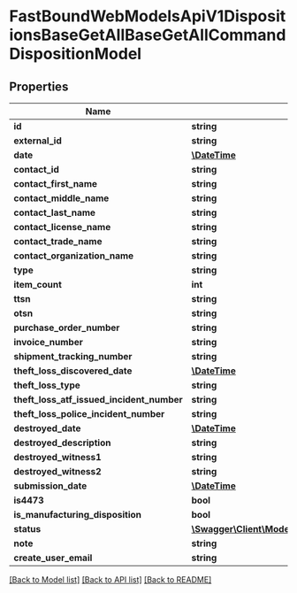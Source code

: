 # FastBoundWebModelsApiV1DispositionsBaseGetAllBaseGetAllCommandDispositionModel

## Properties
Name | Type | Description | Notes
------------ | ------------- | ------------- | -------------
**id** | **string** |  | [optional] 
**external_id** | **string** |  | [optional] 
**date** | [**\DateTime**](\DateTime.md) |  | [optional] 
**contact_id** | **string** |  | [optional] 
**contact_first_name** | **string** |  | [optional] 
**contact_middle_name** | **string** |  | [optional] 
**contact_last_name** | **string** |  | [optional] 
**contact_license_name** | **string** |  | [optional] 
**contact_trade_name** | **string** |  | [optional] 
**contact_organization_name** | **string** |  | [optional] 
**type** | **string** |  | [optional] 
**item_count** | **int** |  | [optional] 
**ttsn** | **string** |  | [optional] 
**otsn** | **string** |  | [optional] 
**purchase_order_number** | **string** |  | [optional] 
**invoice_number** | **string** |  | [optional] 
**shipment_tracking_number** | **string** |  | [optional] 
**theft_loss_discovered_date** | [**\DateTime**](\DateTime.md) |  | [optional] 
**theft_loss_type** | **string** |  | [optional] 
**theft_loss_atf_issued_incident_number** | **string** |  | [optional] 
**theft_loss_police_incident_number** | **string** |  | [optional] 
**destroyed_date** | [**\DateTime**](\DateTime.md) |  | [optional] 
**destroyed_description** | **string** |  | [optional] 
**destroyed_witness1** | **string** |  | [optional] 
**destroyed_witness2** | **string** |  | [optional] 
**submission_date** | [**\DateTime**](\DateTime.md) |  | [optional] 
**is4473** | **bool** |  | [optional] 
**is_manufacturing_disposition** | **bool** |  | [optional] 
**status** | [**\Swagger\Client\Model\FastBoundWebModelsApiV1DispositionsBaseGetAllBaseGetAllCommandDispositionStatusModel**](FastBoundWebModelsApiV1DispositionsBaseGetAllBaseGetAllCommandDispositionStatusModel.md) |  | [optional] 
**note** | **string** |  | [optional] 
**create_user_email** | **string** |  | [optional] 

[[Back to Model list]](../../README.md#documentation-for-models) [[Back to API list]](../../README.md#documentation-for-api-endpoints) [[Back to README]](../../README.md)

